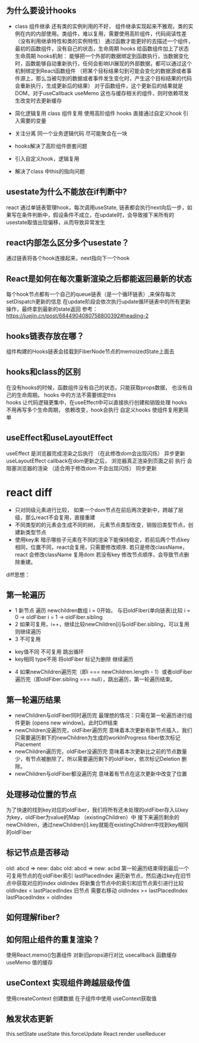 ## 为什么要设计hooks
* class 组件继承 还有类的实例利用的不好， 组件继承实现起来不雅观，类的实例在内的内部使用。类组件，难以复用，需要使用高阶组件，代码阅读性差
（没有利用继承特性和类的实例特性）
通过函数才能更好的去描述一个组件，最初的函数组件，没有自己的状态，生命周期
hooks 给函数组件加上了状态 生命周期 
hooks机制： 能够把一个外部的数据绑定到函数执行，当数据变化时，函数能够自动重新执行，任何会影响UI展现的外部数据，都可以通过这个机制绑定到React函数组件
（把某个目标结果勾到可能会变化的数据源或者事件源上，那么当被勾到的数据或者事件发生变化时，产生这个目标结果的代码会重新执行，生成更新后的结果）
对于函数组件，这个更新后的结果就是DOM，对于useCallback useMemo 这也与缓存相关的组件，则时依赖项发生改变时去更新缓存

*  简化逻辑复用
class 组件复用 使用高阶组件 
hooks 直接通过自定义hook 引入需要的变量
* 关注分离
同一个业务逻辑代码 尽可能聚合在一块

* hooks解决了高阶组件嵌套问题
* 引入自定义hook，逻辑复用
* 解决了class 中this的指向问题 


## usestate为什么不能放在if判断中?
react 通过单链表管理hook，每次调用useState, 链表都会执行next向后一步，如果写在条件判断中，假设条件不成立，在update时，会导致接下来所有的usestate取值出现偏移，从而导致异常发生
## react内部怎么区分多个usestate？
通过链表将各个hook连接起来，next指向下一个hook
## React是如何在每次重新渲染之后都能返回最新的状态
每个hook节点都有一个自己的queue链表（是一个循环链表）,来保存每次setDispatch更新的信息
在update阶段会依次执行update循环链表中的所有更新操作，最终拿到最新的state返回
参考： https://juejin.cn/post/6844904080758800392#heading-2
## hooks链表存放在哪？
组件构建的Hooks链表会挂载到FiberNode节点的memoizedState上面去
## hooks和class的区别
在没有hooks的时候，函数组件没有自己的状态，只能获取props数据， 也没有自己的生命周期。
hooks 中的方法不需要绑定this  
hooks 让代码逻辑更集中，在useEffect中可以直接执行创建和销毁处理
hooks 不用再写多个生命周期， 依赖改变，hook会执行
自定义hooks 使组件复用更简单

## useEffect和useLayoutEffect
useEffect 是浏览器完成渲染之后执行 （在此修改dom会出现闪烁） 异步更新
useLayoutEffect callback在dom更新之后， 浏览器真正渲染到页面之前 执行  会阻塞浏览器的渲染 （适合用于修改dom 不会出现闪烁） 同步更新

# react diff
* 只对同级元素进行比较， 如果一个dom节点在前后两次更新中，跨越了层级，那么react不会复用，直接重建
* 不同类型的的元素会生成不同的树， 元素节点类型改变，销毁旧类型节点，创建新类型节点
* 使用key来 暗示哪些子元素在不同的渲染下能保持稳定，若前后两个节点key相同，位置不同，react会复用，只需要修改顺序. 若只是修改className，react 会修改className 复用dom
若没有key 修改节点顺序，会导致节点删除重建。

diff思想：
## 第一轮遍历
* 1 新节点 遍历 newchildren数组 i = 0开始， 与旧oldFiber(单向链表)比较  i = 0 -> oldFiber  i = 1 -> oldFiber.sibling 
* 2 如果可复用，i++，继续比较newChildren[i]与oldFiber.sibling，可以复用则继续遍历
* 3 不可复用
 - key值不同 不可复用 跳出循环
 - key相同 type不用 将oldFiber 标记为删除 继续遍历
* 4 如果newChildren遍历完（即i === newChildren.length - 1）或者oldFiber遍历完（即oldFiber.sibling === null），跳出遍历，第一轮遍历结束。
## 第一轮遍历结果
* newChildren与oldFiber同时遍历完
最理想的情况：只需在第一轮遍历进行组件更新 (opens new window)。此时Diff结束
* newChildren没遍历完，oldFiber遍历完
意味着本次更新有新节点插入，我们只需要遍历剩下的newChildren为生成的workInProgress fiber依次标记Placement
* newChildren遍历完，oldFiber没遍历完
意味着本次更新比之前的节点数量少，有节点被删除了。所以需要遍历剩下的oldFiber，依次标记Deletion 删除。
* newChildren与oldFiber都没遍历完
意味着有节点在这次更新中改变了位置

## 处理移动位置的节点
为了快速的找到key对应的oldFiber，我们将所有还未处理的oldFiber存入以key为key，oldFiber为value的Map （existingChildren）中
接下来遍历剩余的newChildren，通过newChildren[i].key就能在existingChildren中找到key相同的oldFiber

## 标记节点是否移动
old: abcd => new: dabc
old: abcd => new: acbd
第一轮遍历结束得到最后一个可复用节点的在oldFiber索引 lastPlacedIndex
遍历新节点，然后通过key在旧节点中获取对应的index oldIndex
将新集合节点中的索引和旧节点索引进行比较 
oldIndex < lastPlacedIndex 旧节点 需要右移动
oldIndex >= lastPlacedIndex lastPlacedIndex = oldIndex

## 如何理解fiber?
## 如何阻止组件的重复渲染？
使用React.memo()包裹组件 对新旧props进行对比 
usecallback 函数缓存 
useMemo 值的缓存

## useContext 实现组件跨越层级传值 
使用createContext 创建数据
在子组件中使用 useContext获取值
## 触发状态更新
this.setState
useState
this.forceUpdate
React.render
useReducer

